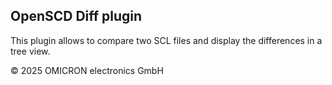 ## OpenSCD Diff plugin

This plugin allows to compare two SCL files and display the differences in a tree view.

&copy; 2025 OMICRON electronics GmbH
